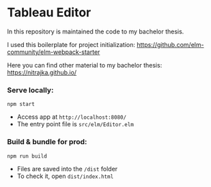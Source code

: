 # Tableau Editor

In this repository is maintained the code to my bachelor thesis.


I used this boilerplate for project initialization:
https://github.com/elm-community/elm-webpack-starter

Here you can find other material to my bachelor thesis: https://nitrajka.github.io/

### Serve locally:
```
npm start
```
* Access app at `http://localhost:8080/`
* The entry point file is `src/elm/Editor.elm`


### Build & bundle for prod:
```
npm run build
```

* Files are saved into the `/dist` folder
* To check it, open `dist/index.html`
